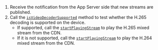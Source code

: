 
1. Receive the notification from the App Server side that new streams are published.
2. Call the [`isVideoDecoderSupported`](@isVideoDecoderSupported) method to test whether the H.265 decoding is supported on the device.
    - If supported, call the [`startPlayingStream`](@startPlayingStream) to play the H.265 mixed stream from the CDN. 
    - If it is not supported, call the [`startPlayingStream`](@startPlayingStream) to play the H.264 mixed stream from the CDN. 


